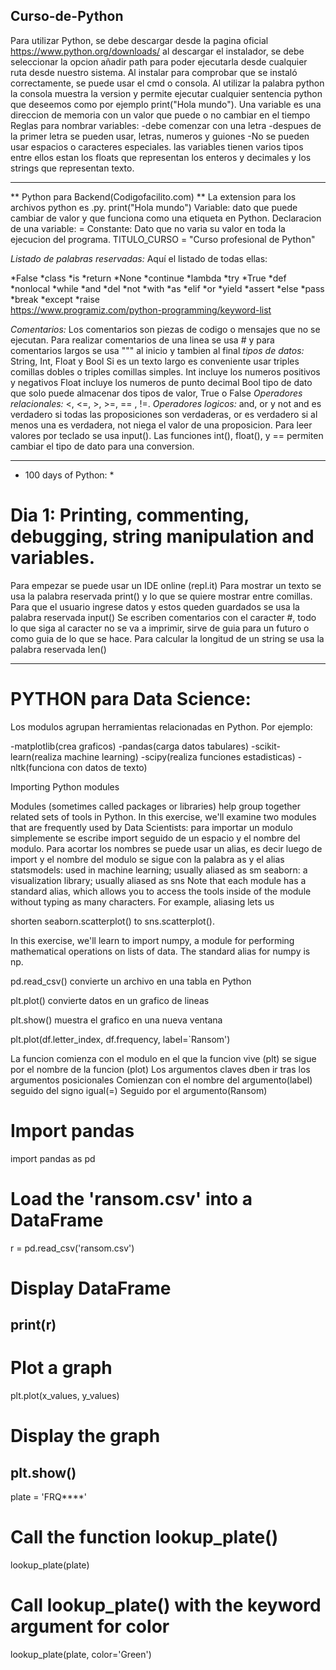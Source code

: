 ## Curso-de-Python ##

Para utilizar Python, se debe descargar desde la pagina oficial https://www.python.org/downloads/
al descargar el instalador, se debe seleccionar la opcion añadir path para poder ejecutarla desde cualquier ruta desde nuestro sistema. Al instalar para 
comprobar que se instaló correctamente, se puede usar el cmd o consola. Al utilizar la palabra python la consola muestra la version y permite ejecutar 
cualquier sentencia python que deseemos como por ejemplo print("Hola mundo").
Una variable es una direccion de memoria con un valor que puede o no cambiar en el tiempo
Reglas para nombrar variables:
-debe comenzar con una letra
-despues de la primer letra se pueden usar, letras, numeros y guiones
-No se pueden usar espacios o caracteres especiales.
las variables tienen varios tipos entre ellos estan los floats que representan los enteros y decimales y los strings que representan texto.

--------------------------------------------------------------------------------------------------------------------------------------------------------------------

** Python para Backend(Codigofacilito.com) **
La extension para los archivos python es .py.
print("Hola mundo")
Variable: dato que puede cambiar de valor y que funciona como una etiqueta en Python.
Declaracion de una variable:
<nombre> = <valor>
Constante: Dato que no varia su valor en toda la ejecucion del programa.
  TITULO_CURSO = "Curso profesional de Python"
  
 *Listado de palabras reservadas:*
  Aquí el listado de todas ellas:

*False	  *class	    *is	         *return 
*None	    *continue	  *lambda	    *try
*True	    *def	      *nonlocal	  *while
*and	    *del	      *not	      *with
*as	      *elif	      *or	        *yield
*assert	  *else	      *pass	
*break	  *except	    *raise	
  https://www.programiz.com/python-programming/keyword-list
  
  *Comentarios:* 
  Los comentarios son piezas de codigo o mensajes que no se ejecutan.
  Para realizar comentarios de una linea se usa # y para comentarios largos se usa """ al inicio y tambien  al final
  *tipos de datos:* 
    String, Int, Float y Bool
  Si es un texto largo es conveniente usar triples comillas dobles o triples comillas simples. 
  Int incluye los numeros positivos y negativos
  Float incluye los numeros de punto decimal
  Bool tipo de dato que solo puede almacenar dos tipos de valor, True o False
  *Operadores relacionales:*
  <, <=, >, >=, == , !=.
  *Operadores logicos:*
  and, or y not
  and es verdadero si todas las proposiciones son verdaderas, or es verdadero si al menos una es verdadera, not niega el valor de una proposicion.
  Para leer valores por teclado se usa input().
  Las funciones int(), float(), y == permiten cambiar el tipo de dato para una conversion. 
  
--------------------------------------------------------------------------------------------------------------------------------------------------------------------

* 100 days of Python: *
# Dia 1: Printing, commenting, debugging, string manipulation and variables.

Para empezar se puede usar un IDE online (repl.it)
Para mostrar un texto se usa la palabra reservada print() y lo que se quiere mostrar entre comillas.
Para que el usuario ingrese datos y estos queden guardados se usa la palabra reservada input()
Se escriben comentarios con el caracter #, todo lo que siga al caracter no se va a imprimir, sirve de guia para un futuro o como guia de lo que se hace.
Para calcular la longitud de un string se usa la palabra reservada len()

--------------------------------------------------------------------------------------------------------------------------------------------------------------------

# PYTHON para Data Science:
  
Los modulos agrupan herramientas relacionadas en Python. Por ejemplo:
  
-matplotlib(crea graficos)
-pandas(carga datos tabulares)
-scikit-learn(realiza machine learning)
-scipy(realiza funciones estadisticas)
-nltk(funciona con datos de texto)

Importing Python modules
  
Modules (sometimes called packages or libraries) help group together related sets of tools in Python. In this exercise, we'll examine two modules that are 
frequently used by Data Scientists:
para importar un modulo simplemente se escribe import seguido de un espacio y el nombre del modulo.
Para acortar los nombres se puede usar un alias, es decir luego de import y el nombre del modulo se sigue con la palabra as y el alias
statsmodels: used in machine learning; usually aliased as sm
seaborn: a visualization library; usually aliased as sns
Note that each module has a standard alias, which allows you to access the tools inside of the module without typing as many characters. For example, 
aliasing lets us
  
shorten seaborn.scatterplot() to sns.scatterplot().

In this exercise, we'll learn to import numpy, a module for performing mathematical operations on lists of data. The standard alias for numpy is np.

pd.read_csv() convierte un archivo en una tabla en Python
  
plt.plot() convierte datos en un grafico de lineas
  
plt.show() muestra el grafico en una nueva ventana

plt.plot(df.letter_index, df.frequency, label=`Ransom')
  
La funcion comienza con el modulo en el que la funcion vive (plt)
se sigue por el nombre de la funcion (plot)
Los argumentos claves dben ir tras los argumentos posicionales
Comienzan con el nombre del argumento(label) seguido del signo igual(=)
Seguido por el argumento(Ransom)
# Import pandas
import pandas as pd

# Load the 'ransom.csv' into a DataFrame
r = pd.read_csv('ransom.csv')

# Display DataFrame
print(r)
-------------------
# Plot a graph
plt.plot(x_values, y_values)

# Display the graph
plt.show()
----------------------
plate = 'FRQ****'

# Call the function lookup_plate()
lookup_plate(plate)

# Call lookup_plate() with the keyword argument for color
lookup_plate(plate, color='Green')
